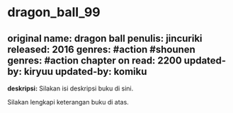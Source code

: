 # dragon_ball_99
original name: dragon ball
penulis: jincuriki
released: 2016
genres: #action #shounen
genres: #action
chapter on read: 2200
updated-by: kiryuu
updated-by: komiku
---

**deskripsi:** Silakan isi deskripsi buku di sini.

Silakan lengkapi keterangan buku di atas.
